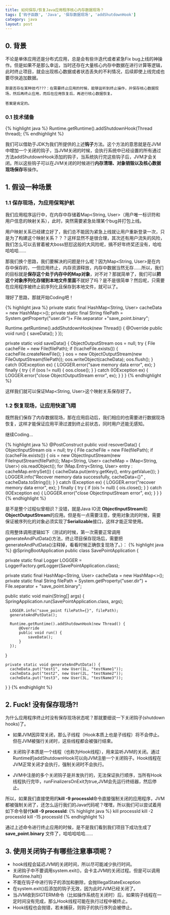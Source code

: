 ```yaml
---
title: 如何保存/恢复Java应用程序核心内存数据现场？
tags: ['钩子函数', 'Java', '保存数据现场', 'addShutdownHook']
category: java
layout: post
---
```


## **0. 背景**
不论是单体应用还是分布式应用，总是会有些许迭代或者紧急Fix bug上线的神操作。但是如果不是那么幸运，当时还存在大量核心内存中数据在进行计算等逻辑，此时终止项目，就会出现核心数据或者状态丢失的不利情况，后续即使上线完成也要尽快追加数据。

```
那是否存在某种技巧???：在需要终止应用的时候，能够监听到终止操作，并保存核心数据现场，然后再终止应用，而后在应用恢复后，再进行核心数据恢复。

答案是肯定的。
```

### **0.1 技术储备**

{% highlight java %}
Runtime.getRuntime().addShutdownHook(Thread thread);
{% endhighlight %}
<!-- more -->
我们可以借助于JDK为我们所提供的上述**钩子**方法。这个方法的意思就是在JVM中增加一个关闭的钩子，当JVM关闭的时候，会执行系统中已经设置的所有通过方法addShutdownHook添加的钩子，当系统执行完这些钩子后，JVM才会关闭。所以这些钩子可以在JVM关闭的时候进行**内存清理、对象销毁以及核心数据现场保存**等操作。


## **1. 假设一种场景**
### **1.1 保存现场，为应用保驾护航**
我们应用程序运行中，在内存中存储着Map<String, User>（用户唯一标识符和用户信息的映射关系），此时，突然需要紧急处理某个bug并打包上线。

用户映射关系已经建立好了，我们总不能因为紧急上线就让用户重新登录一次，只是为了构建这个映射关系？？？这样显然不是很合理，其次还有用户流失的风险，我们怎么可以去冒着被大boss怒怼这般的大风险呢，搞不好年终奖还没有，哈哈哈哈哈……

那我们换个思路，我们要解决的问题是什么呢？因为Map<String, User>是在内存中保存的，一但应用终止，内存资源释放，内存中数据当然无存……所以，我们的目标就是**保存这个处于内存中的Map对象**，对不对？那就简单了，我们可以**把这个对象序列化存储到本地文件里面**不就好了吗？是不是很简单？然后呢，只需要在应用程序被终止前序列化且保存到本地文件，就可以了。

理好了思路，那就开始Coding吧！

{% highlight java %}
private static final HashMap<String, User> cacheData = new HashMap<>();
private static final String filePath = System.getProperty("user.dir")+ File.separator +"save_point.binary";

Runtime.getRuntime().addShutdownHook(new Thread() {
    @Override
    public void run() {
        saveData();
    }
});

private static void saveData() {
      ObjectOutputStream oos = null;
      try {
          File cacheFile = new File(filePath);
          if (!cacheFile.exists()) {
              cacheFile.createNewFile();
          }
          oos = new ObjectOutputStream(new FileOutputStream(filePath));
          oos.writeObject(cacheData);
          oos.flush();
      } catch (IOException ex) {
          LOGGER.error("save memory data error", ex);
      } finally {
          try {
              if (oos != null) {
                  oos.close();
              }
          } catch (IOException ex) {
              LOGGER.error("close ObjectOutputStream error", ex);
          }
      }
  }
{% endhighlight %}

这样我们就可以保证Map<String, User>这个映射关系保存好了。

### **1.2 恢复现场，让应用快速飞翔**

既然我们保存了内存数据现场，那在应用启动后，我们相应的也需要进行数据现场恢复，这样才能保证应用平滑过渡到终止前状态，同时用户还能无感知。

继续Coding...

{% highlight java %}
@PostConstruct
public void resoverData() {
    ObjectInputStream ois = null;
    try {
        File cacheFile = new File(filePath);
        if (cacheFile.exists()) {
            ois = new ObjectInputStream(new FileInputStream(filePath));
            Map<String, User> cacheMap =
            					(Map<String, User>) ois.readObject();
            for (Map.Entry<String, User> entry : cacheMap.entrySet()) {
                cacheData.put(entry.getKey(), entry.getValue());
            }
            LOGGER.info("Recover memory data successfully, cacheData={}"
            							, cacheData.toString());
        }
    } catch (Exception ex) {
        LOGGER.error("recover memory data error", ex);
    } finally {
        try {
            if (ois != null) {
                ois.close();
            }
        } catch (IOException ex) {
            LOGGER.error("close ObjectInputStream error", ex);
        }
    }
}
{% endhighlight %}

是不是整个过程似曾相识？没错，就是Java IO流 **ObjectInputStream**和**ObjectOutputStream**的应用。但是有一点需要注意，使用对象流的时候，需要保证被序列化的对象必须实现了**Serializable**接口，这样才能正常使用。

应用整体调用逻辑如下（测试的时候，第一次需要正常调用generateAndPutData()方法，终止项目保存现场后，需要把generateAndPutData()注释掉，看看时候正确恢复现场了。）：
{% highlight java %}
@SpringBootApplication
public class SavePointApplication {

  private static final Logger LOGGER = LoggerFactory.getLogger(SavePointApplication.class);

  private static final HashMap<String, User> cacheData = new HashMap<>();
  private static final String filePath = System.getProperty("user.dir")
  				+ File.separator + "save_point.binary";

  public static void main(String[] args) {
      SpringApplication.run(SavePointApplication.class, args);

      LOGGER.info("save_point filePath={}", filePath);
      generateAndPutData();

      Runtime.getRuntime().addShutdownHook(new Thread() {
          @Override
          public void run() {
              saveData();
          }
      });
  }

	private static void generateAndPutData() {
      cacheData.put("test1", new User(1L, "testName1"));
      cacheData.put("test2", new User(2L, "testName2"));
      cacheData.put("test3", new User(3L, "testName3"));
  }
}
{% endhighlight %}

## **2. Fuck! 没有保存现场?!**

为什么应用程序终止时没有保存现场状态呢？那就要细说一下关闭钩子(shutdown hooks)了。

- 如果JVM因异常关闭，那么子线程（Hook本质上也是子线程）将不会停止。但在JVM被强行关闭时，这些线程都会被强行结束。

- 关闭钩子本质是一个线程（也称为Hook线程），用来监听JVM的关闭。通过Runtime的addShutdownHook可以向JVM注册一个关闭钩子。Hook线程在JVM正常关闭才会执行，强制关闭时不会执行。

- JVM中注册的多个关闭钩子是并发执行的，无法保证执行顺序，当所有Hook线程执行完毕，runFinalizersOnExit为true,JVM会先运行终结器，然后停止。

所以，如果我们直接使用的**kill -9 processId**命令直接强制关闭的应用程序，JVM都被强制关闭了，还怎么运行我们的Java代码呢？嘿嘿，所以我们可以尝试着用如下命令替代**kill -9 processId**:
{% highlight java %}
kill processId
kill -2 processId
kill -15 processId
{% endhighlight %}

通过上述命令进行终止应用的时候，是不是我们看到我们项目下成功生成了 **save_point.binary** 文件了，哈哈哈哈哈……

## **3. 使用关闭钩子有哪些注意事项呢？**

- hook线程会延迟JVM的关闭时间，所以尽可能减少执行时间。
- 关闭钩子中不要调用system.exit()，会卡主JVM的关闭过程。但是可以调用Runtime.halt()
- 不能在钩子中进行钩子的添加和删除，会抛IllegalStateException
- 在system.exit()后添加的钩子无效，因为此时JVM已经关闭了。
- 当JVM收到SIGTERM命令（比如操作系统在关闭时）后，如果钩子线程在一定时间没有完成，那么Hook线程可能在执行过程中被终止。
- Hook线程也会抛错，若未捕获，则钩子的执行序列会被停止。
